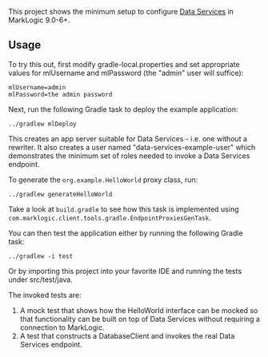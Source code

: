 This project shows the minimum setup to configure [Data Services](https://github.com/marklogic/java-client-api/wiki/Data-Services) in MarkLogic 9.0-6+. 

## Usage

To try this out, first modify gradle-local.properties and set appropriate values for mlUsername and mlPassword (the 
"admin" user will suffice):

    mlUsername=admin
    mlPassword=the admin password

Next, run the following Gradle task to deploy the example application:

```shell
../gradlew mlDeploy
```

This creates an app server suitable for Data Services - i.e. one without a rewriter. It also creates a user named 
"data-services-example-user" which demonstrates the minimum set of roles needed to invoke a Data Services endpoint. 

To generate the `org.example.HelloWorld` proxy class, run:

```shell
../gradlew generateHelloWorld
```

Take a look at `build.gradle` to see how this task is implemented using `com.marklogic.client.tools.gradle.EndpointProxiesGenTask`.

You can then test the application either by running the following Gradle task:

```shell
../gradlew -i test
```

Or by importing this project into your favorite IDE and running the tests under src/test/java. 

The invoked tests are:

1. A mock test that shows how the HelloWorld interface can be mocked so that functionality can be built on top of 
Data Services without requiring a connection to MarkLogic.
1. A test that constructs a DatabaseClient and invokes the real Data Services endpoint.

